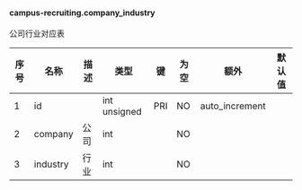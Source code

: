 #### campus-recruiting.company_industry 
公司行业对应表

| 序号 | 名称 | 描述 | 类型 | 键 | 为空 | 额外 | 默认值 |
| ---- | ---- | ---- | ---- | ---- | ---- | ---- | ---- |
| 1 | id |  | int unsigned | PRI | NO | auto_increment |  |
| 2 | company | 公司 | int |  | NO |  |  |
| 3 | industry | 行业 | int |  | NO |  |  |
